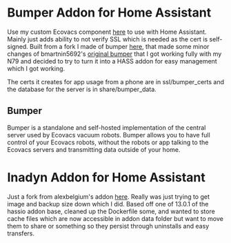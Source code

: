 # Bumper Addon for Home Assistant
Use my custom Ecovacs component [here](https://github.com/bittles/ha_ecovacs_bumper) to use with Home Assistant.  Mainly just adds ability to not verify SSL which is needed as the cert is self-signed.  Built from a fork I made of bumper [here](https://github.com/bittles/bumper-fork), that made some minor changes of bmartnin5692's [original bumper](https://github.com/bmartin5692/bumper) that I got working fully with my N79 and decided to try to turn it into a HASS addon for easy management which I got working.

The certs it creates for app usage from a phone are in ssl/bumper_certs and the database for the server is in share/bumper_data.

## Bumper 
Bumper is a standalone and self-hosted implementation of the central server used by Ecovacs vacuum robots.  Bumper allows you to have full control of your Ecovacs robots, without the robots or app talking to the Ecovacs servers and transmitting data outside of your home.

# Inadyn Addon for Home Assistant
Just a fork from alexbelgium's addon [here](https://github.com/alexbelgium/hassio-addons/tree/master/inadyn).  Really was just trying to get image and backup size down which I did.  Based off one of 13.0.1 of the hassio addon base, cleaned up the Dockerfile some, and wanted to store cache files which are now accessible in addon data folder but want to move them to share or something so they persist through uninstalls and easy transfers.